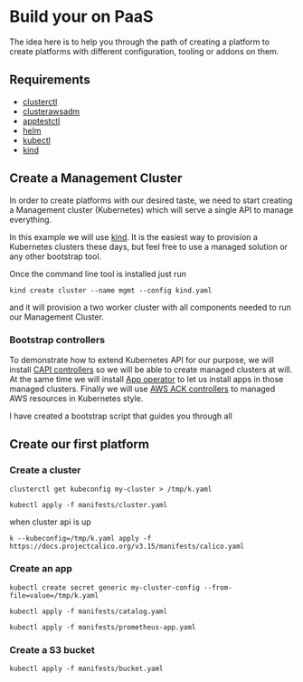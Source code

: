 # Build your on PaaS 

The idea here is to help you through the path of creating a platform to create platforms with different configuration, tooling or addons on them.


## Requirements

- [clusterctl](https://cluster-api.sigs.k8s.io/user/quick-start.html)
- [clusterawsadm](https://github.com/kubernetes-sigs/cluster-api-provider-aws/releases)
- [apptestctl](https://github.com/giantswarm/apptestctl)
- [helm](https://helm.sh/docs/intro/install/)
- [kubectl](https://kubernetes.io/docs/tasks/tools/)
- [kind](https://kind.sigs.k8s.io/docs/user/quick-start/#installation)

## Create a Management Cluster

In order to create platforms with our desired taste, we need to start creating a Management cluster (Kubernetes) which will serve a single API to manage everything.

In this example we will use [kind](https://kind.sigs.k8s.io/). It is the easiest way to provision a Kubernetes clusters these days, but feel free to use a managed solution or any other bootstrap tool.

Once the command line tool is installed just run

```kind create cluster --name mgmt --config kind.yaml```

and it will provision a two worker cluster with all components needed to run our Management Cluster.

### Bootstrap controllers

To demonstrate how to extend Kubernetes API for our purpose, we will install [CAPI controllers](https://www.giantswarm.io/blog/giant-swarms-epic-journey-to-cluster-api-giant-swarm) so we will be able to create managed clusters at will. At the same time we will install [App operator](https://github.com/giantswarm/app-operator) to let us install apps in those managed clusters. Finally we will use [AWS ACK controllers](https://aws.amazon.com/blogs/containers/aws-controllers-for-kubernetes-ack/) to managed AWS resources in Kubernetes style.

I have created a bootstrap script that guides you through all


## Create our first platform

### Create a cluster
```
clusterctl get kubeconfig my-cluster > /tmp/k.yaml
```

```
kubectl apply -f manifests/cluster.yaml
```

when cluster api is up 

```
k --kubeconfig=/tmp/k.yaml apply -f https://docs.projectcalico.org/v3.15/manifests/calico.yaml
```



### Create an app


```
kubectl create secret generic my-cluster-config --from-file=value=/tmp/k.yaml
```

```
kubectl apply -f manifests/catalog.yaml
```

```
kubectl apply -f manifests/prometheus-app.yaml
```

### Create a S3 bucket


```
kubectl apply -f manifests/bucket.yaml
```
